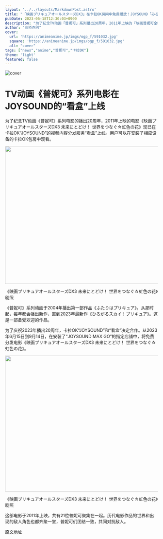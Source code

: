 ```yaml
---
layout: '../../layouts/MarkdownPost.astro'
title: "「映画プリキュアオールスターズDX3」在卡拉OK房间中免费播放！JOYSOUND「みるはこ」开始配信"
pubDate: 2023-06-18T12:30:03+0900
description: "为了纪念TV动画「普妮可」系列播出20周年，2011年上映的『映画普妮可全明星DX3 传递到未来！连接世界☆虹色之花』将登陆卡拉OK「JOYSOUND」的影像内容配信服务「みるハコ」。可以在安装了对应机型的卡拉OK房间中观看。"
author: "高桥克則"
cover:
  url: 'https://animeanime.jp/imgs/ogp_f/591032.jpg'
  square: 'https://animeanime.jp/imgs/ogp_f/591032.jpg'
  alt: "cover"
tags: ["news","anime","普妮可","卡拉OK"]
theme: 'light'
featured: false
---
```


![cover](https://animeanime.jp/imgs/ogp_f/591032.jpg)

# TV动画《普妮可》系列电影在JOYSOUND的“看盒”上线

为了纪念TV动画《普妮可》系列电影的播出20周年，2011年上映的电影《映画プリキュアオールスターズDX3 未来にとどけ！ 世界をつなぐ☆虹色の花》现已在卡拉OK“JOYSOUND”的视频内容分发服务“看盒”上线。用户可以在安装了相应设备的卡拉OK包房中观看。

<img src="https://animeanime.jp/imgs/zoom/591029.jpg" class="inline-article-image" width="640" height="453">

<span class="cap txt-center">《映画プリキュアオールスターズDX3 未来にとどけ！ 世界をつなぐ☆虹色の花》剧照</span>

《普妮可》系列动画于2004年播出第一部作品《ふたりはプリキュア》。从那时起，每年都会播出新作，直到2023年最新作《ひろがるスカイ！プリキュア》。这是一部备受欢迎的作品。

为了庆祝2023年播出20周年，卡拉OK“JOYSOUND”和“看盒”决定合作。从2023年6月15日到9月14日，在安装了“JOYSOUND MAX GO”的指定店铺中，将免费分发电影《映画プリキュアオールスターズDX3 未来にとどけ！ 世界をつなぐ☆虹色の花》。

<img src="https://animeanime.jp/imgs/zoom/591030.jpg" class="inline-article-image" width="640" height="447">

<span class="cap txt-center">《映画プリキュアオールスターズDX3 未来にとどけ！ 世界をつなぐ☆虹色の花》剧照</span>

这部电影于2011年上映，共有21位普妮可聚集在一起。历代电影作品的世界和出现的敌人角色也都齐聚一堂，普妮可们团结一致，共同对抗敌人。

  [原文地址](https://animeanime.jp/article/2023/06/18/77998.html)